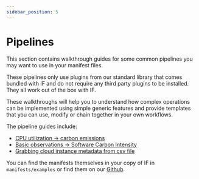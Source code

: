 ```yaml
---
sidebar_position: 5
---
```


# Pipelines

This section contains walkthrough guides for some common pipelines you may want to use in your manifest files. 

These pipelines only use plugins from our standard library that comes bundled with IF and do not require any third party plugins to be installed. They all work out of the box with IF.

These walkthroughs will help you to understand how complex operations can be implemented using simple generic features and provide templates that you can use, modify or chain together in your own workflows.

The pipeline guides include:

- [CPU utilization -> carbon emissions](./cpu-to-carbon.md)
- [Basic observations -> Software Carbon Intensity](./sci.md)
- [Grabbing cloud instance metadata from csv file](./instance-metadata.md)

You can find the manifests themselves in your copy of IF in `manifests/examples` or find them on our [Github](https://github.com/Green-Software-Foundation/if/tree/main/manifests/examples).
